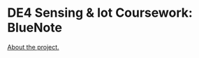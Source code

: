# DE4 Sensing & Iot Coursework: BlueNote
 
[About the project.](https://design.williampepera.com/bluenote/index.html)
